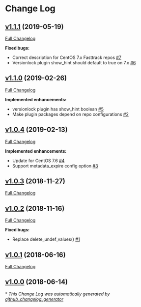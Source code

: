 # Change Log

## [v1.1.1](https://github.com/bodgit/puppet-yum/tree/v1.1.1) (2019-05-19)
[Full Changelog](https://github.com/bodgit/puppet-yum/compare/v1.1.0...v1.1.1)

**Fixed bugs:**

- Correct description for CentOS 7.x Fasttrack repos [\#7](https://github.com/bodgit/puppet-yum/issues/7)
- Versionlock plugin show\_hint should default to true on 7.x [\#6](https://github.com/bodgit/puppet-yum/issues/6)

## [v1.1.0](https://github.com/bodgit/puppet-yum/tree/v1.1.0) (2019-02-26)
[Full Changelog](https://github.com/bodgit/puppet-yum/compare/v1.0.4...v1.1.0)

**Implemented enhancements:**

- versionlock plugin has show\_hint boolean [\#5](https://github.com/bodgit/puppet-yum/issues/5)
- Make plugin packages depend on repo configurations [\#2](https://github.com/bodgit/puppet-yum/issues/2)

## [v1.0.4](https://github.com/bodgit/puppet-yum/tree/v1.0.4) (2019-02-13)
[Full Changelog](https://github.com/bodgit/puppet-yum/compare/v1.0.3...v1.0.4)

**Implemented enhancements:**

- Update for CentOS 7.6 [\#4](https://github.com/bodgit/puppet-yum/issues/4)
- Support metadata\_expire config option [\#3](https://github.com/bodgit/puppet-yum/issues/3)

## [v1.0.3](https://github.com/bodgit/puppet-yum/tree/v1.0.3) (2018-11-27)
[Full Changelog](https://github.com/bodgit/puppet-yum/compare/v1.0.2...v1.0.3)

## [v1.0.2](https://github.com/bodgit/puppet-yum/tree/v1.0.2) (2018-11-16)
[Full Changelog](https://github.com/bodgit/puppet-yum/compare/v1.0.1...v1.0.2)

**Fixed bugs:**

- Replace delete\_undef\_values\(\) [\#1](https://github.com/bodgit/puppet-yum/issues/1)

## [v1.0.1](https://github.com/bodgit/puppet-yum/tree/v1.0.1) (2018-06-16)
[Full Changelog](https://github.com/bodgit/puppet-yum/compare/v1.0.0...v1.0.1)

## [v1.0.0](https://github.com/bodgit/puppet-yum/tree/v1.0.0) (2018-06-14)


\* *This Change Log was automatically generated by [github_changelog_generator](https://github.com/skywinder/Github-Changelog-Generator)*
